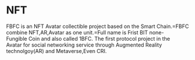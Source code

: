 # NFT
FBFC is an NFT Avatar collectible project based on the Smart Chain.=FBFC combine NFT,AR,Avatar as one unit.=Full name is Frist BIT none-Fungible Coin and also called 1BFC. The first protocol project in the Avatar for social networking service through Augmented Reality technolgoy(AR) and Metaverse,Even CRI.
